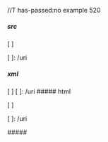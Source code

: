 //T has-passed:no
example 520
##### src
[
 ]

[
 ]: /uri
##### xml
<?xml version="1.0" encoding="UTF-8"?>
<!DOCTYPE document SYSTEM "CommonMark.dtd">
<document xmlns="http://commonmark.org/xml/1.0">
  <paragraph>
    <text>[</text>
    <softbreak />
    <text>]</text>
  </paragraph>
  <paragraph>
    <text>[</text>
    <softbreak />
    <text>]: /uri</text>
  </paragraph>
</document>
##### html
<p>[
]</p>
<p>[
]: /uri</p>
#####
